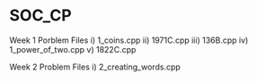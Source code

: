 # SOC_CP

Week 1 Porblem Files
i) 1_coins.cpp
ii) 1971C.cpp
iii) 136B.cpp
iv) 1_power_of_two.cpp 
v) 1822C.cpp

Week 2 Problem Files
i) 2_creating_words.cpp
